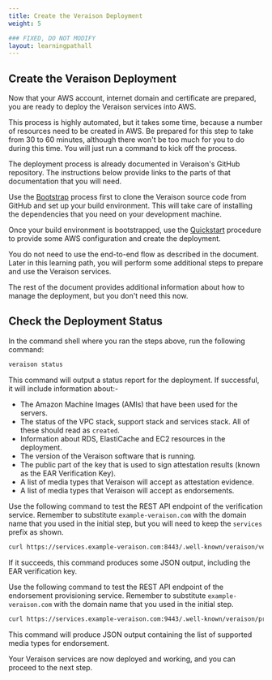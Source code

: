 ```yaml
---
title: Create the Veraison Deployment
weight: 5

### FIXED, DO NOT MODIFY
layout: learningpathall
---
```


## Create the Veraison Deployment
Now that your AWS account, internet domain and certificate are prepared, you are ready to deploy the Veraison services into AWS.

This process is highly automated, but it takes some time, because a number of resources need to be created in AWS. Be prepared for this step to take from 30 to 60 minutes, although there won't be too much for you to do during this time. You will just run a command to kick off the process.

The deployment process is already documented in Veraison's GitHub repository. The instructions below provide links to the parts of that documentation that you will need.

Use the [Bootstrap](https://github.com/veraison/services/tree/main/deployments/aws#bootstrap) process first to clone the Veraison source code from GitHub and set up your build environment. This will take care of installing the dependencies that you need on your development machine.

Once your build environment is bootstrapped, use the [Quickstart](https://github.com/veraison/services/tree/main/deployments/aws#quickstart) procedure to provide some AWS configuration and create the deployment.

You do not need to use the end-to-end flow as described in the document. Later in this learning path, you will perform some additional steps to prepare and use the Veraison services.

The rest of the document provides additional information about how to manage the deployment, but you don't need this now.

## Check the Deployment Status
In the command shell where you ran the steps above, run the following command:

```bash
veraison status
```
This command will output a status report for the deployment. If successful, it will include information about:-

- The Amazon Machine Images (AMIs) that have been used for the servers.
- The status of the VPC stack, support stack and services stack. All of these should read as `created`.
- Information about RDS, ElastiCache and EC2 resources in the deployment.
- The version of the Veraison software that is running.
- The public part of the key that is used to sign attestation results (known as the EAR Verification Key).
- A list of media types that Veraison will accept as attestation evidence.
- A list of media types that Veraison will accept as endorsements.

Use the following command to test the REST API endpoint of the verification service. Remember to substitute `example-veraison.com` with the domain name that you used in the initial step, but you will need to keep the `services` prefix as shown.

```bash
curl https://services.example-veraison.com:8443/.well-known/veraison/verification
```

If it succeeds, this command produces some JSON output, including the EAR verification key.

Use the following command to test the REST API endpoint of the endorsement provisioning service. Remember to substitute `example-veraison.com` with the domain name that you used in the initial step.

```bash
curl https://services.example-veraison.com:9443/.well-known/veraison/provisioning
```

This command will produce JSON output containing the list of supported media types for endorsement.

Your Veraison services are now deployed and working, and you can proceed to the next step.
